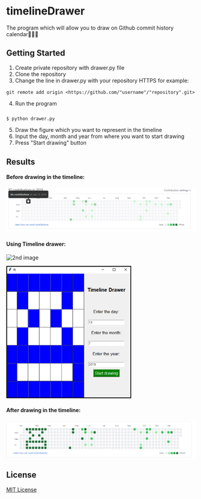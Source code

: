 # timelineDrawer
The program which will allow you to draw on Github commit history calendar🎨📆👾


## Getting Started
 1. Create private repository with drawer.py file 
 2. Clone the repository
 3. Change the line in drawer.py with your repository HTTPS for example: 
  ```
git remote add origin <https://github.com/"username"/"repository".git>
```
 4. Run the program
##### 
```
$ python drawer.py
```
 5. Draw the figure which you want to represent in the timeline
 6. Input the day, month and year from where you want to start drawing
 7. Press "Start drawing" button


## Results 
#### Before drawing in the timeline:
![1st image](usedImages/1.png)

#### Using Timeline drawer:
![2nd image]()

<img src="usedImages/second.png" alt="2ndImage" width="332" height="351">
 

#### After drawing in the timeline:
![3rd image](usedImages/3.png)






## License
[MIT License](https://choosealicense.com/licenses/mit/)
